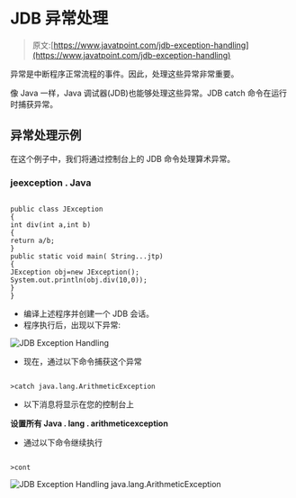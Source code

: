 # JDB 异常处理

> 原文:[https://www.javatpoint.com/jdb-exception-handling](https://www.javatpoint.com/jdb-exception-handling)

异常是中断程序正常流程的事件。因此，处理这些异常非常重要。

像 Java 一样，Java 调试器(JDB)也能够处理这些异常。JDB catch 命令在运行时捕获异常。

## 异常处理示例

在这个例子中，我们将通过控制台上的 JDB 命令处理算术异常。

### jeexception . Java

```

public class JException
{
int div(int a,int b)
{
return a/b;
}
public static void main( String...jtp)
{
JException obj=new JException();
System.out.println(obj.div(10,0));
}
}

```

*   编译上述程序并创建一个 JDB 会话。
*   程序执行后，出现以下异常:

![JDB Exception Handling](../Images/f510a2b94e530a271878181329736251.png)

*   现在，通过以下命令捕获这个异常

```

>catch java.lang.ArithmeticException

```

*   以下消息将显示在您的控制台上

**设置所有 Java . lang . arithmeticexception**

*   通过以下命令继续执行

```

>cont

```

![JDB Exception Handling java.lang.ArithmeticException](../Images/64f9491f149da62296f4fcb014f0beee.png)